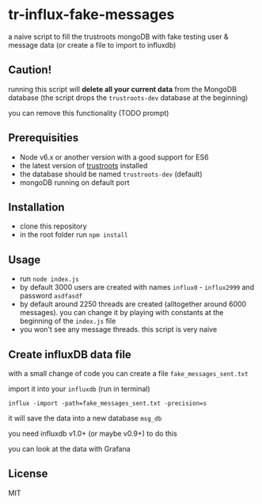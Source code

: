 # tr-influx-fake-messages
a naive script to fill the trustroots mongoDB with fake testing
user &amp; message data (or create a file to import to influxdb)

## Caution!
running this script will
__delete all your current data__ from the MongoDB database
(the script drops the `trustroots-dev` database at the beginning)

you can remove this functionality (TODO prompt)

## Prerequisities
- Node v6.x or another version with a good support for ES6
- the latest version of [trustroots](https://github.com/trustroots/trustroots) installed
- the database should be named `trustroots-dev` (default)
- mongoDB running on default port


## Installation
- clone this repository
- in the root folder run `npm install`

## Usage
- run `node index.js`
- by default 3000 users are created with names `influx0` - `influx2999` and password `asdfasdf`
- by default around 2250 threads are created (alltogether around 6000 messages). you can change it by
playing with constants at the beginning of the `index.js` file
- you won't see any message threads. this script is very naive

## Create influxDB data file
with a small change of code you can create a file `fake_messages_sent.txt`


import it into your `influxdb` (run in terminal)

    influx -import -path=fake_messages_sent.txt -precision=s

it will save the data into a new database `msg_db`

you need influxdb v1.0+ (or maybe v0.9+) to do this

you can look at the data with Grafana

## License
MIT
